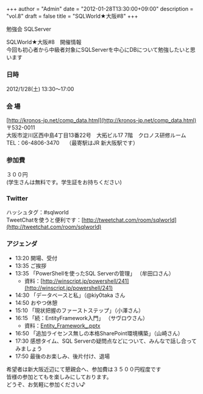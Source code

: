 +++
author = "Admin"
date = "2012-01-28T13:30:00+09:00"
description = "vol.8"
draft = false
title = "SQLWorld★大阪#8"
+++


勉強会 SQLServer  


SQLWorld★大阪#8　開催情報  
今回も初心者から中級者対象にSQLServerを中心にDBについて勉強したいと思います  

### 日時

2012/1/28(土) 13:30～17:00

### 会 場

[http://kronos-jp.net/comp_data.html](http://kronos-jp.net/comp_data.html)  
〒532-0011  
大阪市淀川区西中島4丁目13番22号　大拓ビル17 7階　クロノス研修ルーム  
TEL：06-4806-3470　 （最寄駅はJR 新大阪駅です）

### 参加費

３００円  
(学生さんは無料です。学生証をお持ちください)


### Twitter

ハッシュタグ：#sqlworld  
TweetChatを使うと便利です：[http://tweetchat.com/room/sqlworld](http://tweetchat.com/room/sqlworld)  

### アジェンダ

* 13:20 開場、受付
* 13:35 ご挨拶
* 13:35 「PowerShellを使ったSQL Serverの管理」 （牟田口さん）
  * 資料：[http://winscript.jp/powershell/241](http://winscript.jp/powershell/241)
* 14:30 「データベースと私」（@kiy0taka さん
* 14:50 おやつ休憩
* 15:10 「現状把握のファーストステップ」（小澤さん）
* 16:15 「続：EntityFramework入門」 （サヴロウさん）
  * 資料：[Entity_Framework_.pptx](../../downloads/Entity_Framework_.pptx)
* 16:50 「追加ライセンス無しの本格SharePoint環境構築」（山崎さん）
* 17:30 感想タイム、SQL Serverの疑問点などについて、みんなで話し合ってみましょう
* 17:50 最後のお楽しみ、後片付け、退場

希望者は新大阪近辺にて懇親会へ、参加費は３５００円程度です  
皆様の参加とてもを楽しみにしております。  
どうぞ、お気軽に参加ください♪